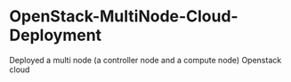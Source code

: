 # OpenStack-MultiNode-Cloud-Deployment
Deployed a multi node (a controller node and a compute node) Openstack cloud
